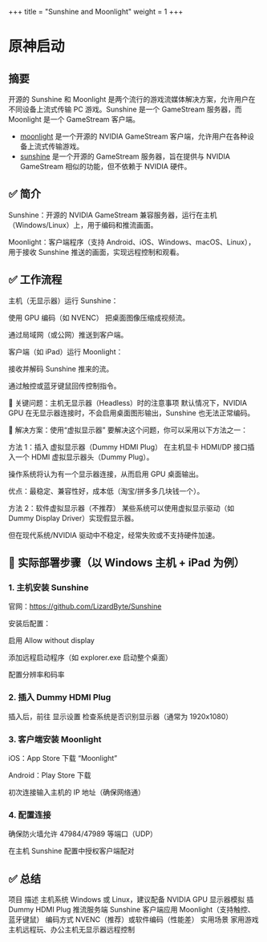 +++
title = "Sunshine and Moonlight"
weight = 1
+++

# 原神启动

## 摘要

开源的 Sunshine 和 Moonlight 是两个流行的游戏流媒体解决方案，允许用户在不同设备上流式传输 PC 游戏。Sunshine 是一个 GameStream 服务器，而 Moonlight 是一个 GameStream 客户端。

- [moonlight](https://github.com/moonlight-stream/moonlight-qt) 是一个开源的 NVIDIA GameStream 客户端，允许用户在各种设备上流式传输游戏。
- [sunshine](https://github.com/LizardByte/Sunshine) 是一个开源的 GameStream 服务器，旨在提供与 NVIDIA GameStream 相似的功能，但不依赖于 NVIDIA 硬件。

## ✅ 简介

Sunshine：开源的 NVIDIA GameStream 兼容服务器，运行在主机（Windows/Linux）上，用于编码和推流画面。

Moonlight：客户端程序（支持 Android、iOS、Windows、macOS、Linux），用于接收 Sunshine 推送的画面，实现远程控制和观看。

## ✅ 工作流程

主机（无显示器）运行 Sunshine：

使用 GPU 编码（如 NVENC） 把桌面图像压缩成视频流。

通过局域网（或公网）推送到客户端。

客户端（如 iPad）运行 Moonlight：

接收并解码 Sunshine 推来的流。

通过触控或蓝牙键鼠回传控制指令。

🎯 关键问题：主机无显示器（Headless）时的注意事项
默认情况下，NVIDIA GPU 在无显示器连接时，不会启用桌面图形输出，Sunshine 也无法正常编码。

🧩 解决方案：使用“虚拟显示器”
要解决这个问题，你可以采用以下方法之一：

方法 1：插入 虚拟显示器（Dummy HDMI Plug）
在主机显卡 HDMI/DP 接口插入一个 HDMI 虚拟显示器头（Dummy Plug）。

操作系统将认为有一个显示器连接，从而启用 GPU 桌面输出。

优点：最稳定、兼容性好，成本低（淘宝/拼多多几块钱一个）。

方法 2：软件虚拟显示器（不推荐）
某些系统可以使用虚拟显示驱动（如 Dummy Display Driver）实现假显示器。

但在现代系统/NVIDIA 驱动中不稳定，经常失败或不支持硬件加速。

## 🚀 实际部署步骤（以 Windows 主机 + iPad 为例）

### 1. 主机安装 Sunshine

官网：<https://github.com/LizardByte/Sunshine>

安装后配置：

启用 Allow without display

添加远程启动程序（如 explorer.exe 启动整个桌面）

配置分辨率和码率

### 2. 插入 Dummy HDMI Plug

插入后，前往 显示设置 检查系统是否识别显示器（通常为 1920x1080）

### 3. 客户端安装 Moonlight

iOS：App Store 下载 “Moonlight”

Android：Play Store 下载

初次连接输入主机的 IP 地址（确保网络通）

### 4. 配置连接

确保防火墙允许 47984/47989 等端口（UDP）

在主机 Sunshine 配置中授权客户端配对

## ✅ 总结

项目 描述
主机系统 Windows 或 Linux，建议配备 NVIDIA GPU
显示器模拟 插 Dummy HDMI Plug
推流服务端 Sunshine
客户端应用 Moonlight（支持触控、蓝牙键鼠）
编码方式 NVENC（推荐）或软件编码（性能差）
实用场景 家用游戏主机远程玩、办公主机无显示器远程控制
